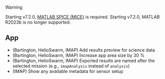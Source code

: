 > [!WARNING]  
> Starting v7.2.0, [MATLAB SPICE (MICE)](https://naif.jpl.nasa.gov/naif/toolkit_MATLAB.html) is required.
> Starting v7.2.0, MATLAB R2023b is no longer supported.

## App

- (Bartington, HelioSwarm, IMAP) Add results preview for science data
- (Bartington, HelioSwarm, IMAP) Increase app area size by 30 %
- (Bartington, HelioSwarm, IMAP) Exported results are named after the selected mission (e.g., `imapAnalysis` instead of `analysis`)
- (IMAP) Show any available metadata for sensor setup
